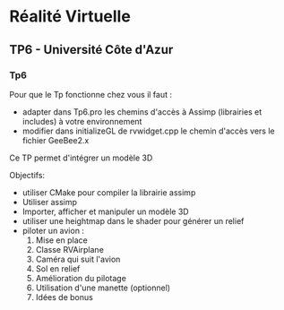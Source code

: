 # Réalité Virtuelle
## TP6 - Université Côte d'Azur

### Tp6

Pour que le Tp fonctionne chez vous il faut :  
- adapter dans Tp6.pro les chemins d'accès à Assimp (librairies et includes) à votre environnement  
- modifier dans initializeGL de rvwidget.cpp le chemin d'accès vers le fichier GeeBee2.x  

Ce TP permet d'intégrer un modèle 3D  

Objectifs:  
- utiliser CMake pour compiler la librairie assimp  
- Utiliser assimp  
- Importer, afficher et manipuler un modèle 3D  
- utiliser une heightmap dans le shader pour générer un relief  
- piloter un avion :   
    1. Mise en place  
    2. Classe RVAirplane  
    3. Caméra qui suit l'avion  
    4. Sol en relief  
    5. Amélioration du pilotage  
    6. Utilisation d'une manette (optionnel)  
    7. Idées de bonus  
